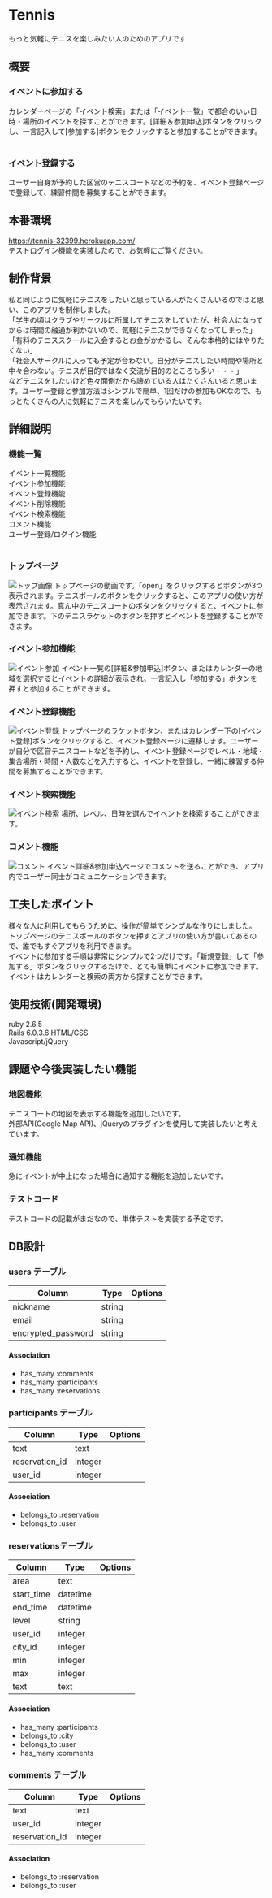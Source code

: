 # Tennis

もっと気軽にテニスを楽しみたい人のためのアプリです

## 概要
### イベントに参加する
カレンダーページの「イベント検索」または「イベント一覧」で都合のいい日時・場所のイベントを探すことができます。[詳細＆参加申込]ボタンをクリックし、一言記入して[参加する]ボタンをクリックすると参加することができます。<br><br>

### イベント登録する
ユーザー自身が予約した区営のテニスコートなどの予約を、イベント登録ページで登録して、練習仲間を募集することができます。

## 本番環境
https://tennis-32399.herokuapp.com/<br>
テストログイン機能を実装したので、お気軽にご覧ください。

## 制作背景
私と同じように気軽にテニスをしたいと思っている人がたくさんいるのではと思い、このアプリを制作しました。<br>
「学生の頃はクラブやサークルに所属してテニスをしていたが、社会人になってからは時間の融通が利かないので、気軽にテニスができなくなってしまった」<br>
「有料のテニススクールに入会するとお金がかかるし、そんな本格的にはやりたくない」<br>
「社会人サークルに入っても予定が合わない。自分がテニスしたい時間や場所と中々合わない。テニスが目的ではなく交流が目的のところも多い・・・」<br>
などテニスをしたいけど色々面倒だから諦めている人はたくさんいると思います。ユーザー登録と参加方法はシンプルで簡単、1回だけの参加もOKなので、もっとたくさんの人に気軽にテニスを楽しんでもらいたいです。<br>

## 詳細説明

### 機能一覧
イベント一覧機能<br>
イベント参加機能<br>
イベント登録機能<br>
イベント削除機能<br>
イベント検索機能<br>
コメント機能<br>
ユーザー登録/ログイン機能<br><br>

### トップページ
![トップ画像](5e4b140665a1665a27f2992c0c57df05.gif)
トップページの動画です。「open」をクリックするとボタンが3つ表示されます。テニスボールのボタンをクリックすると、このアプリの使い方が表示されます。真ん中のテニスコートのボタンをクリックすると、イベントに参加できます。下のテニスラケットのボタンを押すとイベントを登録することができます。

### イベント参加機能
![イベント参加](d21489abef36e583ba266f6144d8219a.gif)
イベント一覧の[詳細&参加申込]ボタン、またはカレンダーの地域を選択するとイベントの詳細が表示され、一言記入し「参加する」ボタンを押すと参加することができます。

### イベント登録機能
![イベント登録](5d4af346b8d0a63d1a5f8cfb7fbdbf2c.gif)
トップページのラケットボタン、またはカレンダー下の[イベント登録]ボタンをクリックすると、イベント登録ページに遷移します。ユーザーが自分で区営テニスコートなどを予約し、イベント登録ページでレベル・地域・集合場所・時間・人数などを入力すると、イベントを登録し、一緒に練習する仲間を募集することができます。

### イベント検索機能
![イベント検索](dfbfd06f3ed5751e52f9a687bdda5341.gif)
場所、レベル、日時を選んでイベントを検索することができます。

### コメント機能
![コメント](e0b3318f5dda33992b7c0efd68c9430b.gif)
イベント詳細&参加申込ページでコメントを送ることができ、アプリ内でユーザー同士がコミュニケーションできます。


## 工夫したポイント
様々な人に利用してもらうために、操作が簡単でシンプルな作りにしました。<br>
トップページのテニスボールのボタンを押すとアプリの使い方が書いてあるので、誰でもすぐアプリを利用できます。<br>
イベントに参加する手順は非常にシンプルで2つだけです。「新規登録」して「参加する」ボタンをクリックするだけで、とても簡単にイベントに参加できます。<br>
イベントはカレンダーと検索の両方から探すことができます。<br>


## 使用技術(開発環境)
ruby 2.6.5<br>
Rails 6.0.3.6
HTML/CSS<br>
Javascript/jQuery

## 課題や今後実装したい機能

### 地図機能
テニスコートの地図を表示する機能を追加したいです。<br>
外部API(Google Map API)、jQueryのプラグインを使用して実装したいと考えています。<br>

### 通知機能
急にイベントが中止になった場合に通知する機能を追加したいです。

### テストコード
テストコードの記載がまだなので、単体テストを実装する予定です。

## DB設計

### users テーブル

| Column             | Type   | Options   |
| ------------------ | ------ | --------- |
| nickname           | string |           |
| email              | string |           |
| encrypted_password | string |           |

#### Association

- has_many :comments
- has_many :participants
- has_many :reservations
  

### participants テーブル

| Column         | Type     | Options   |
| -------------- | -------- | --------- |
| text           | text     |           |
| reservation_id | integer  |           |
| user_id        | integer  |           |


#### Association

- belongs_to :reservation
- belongs_to :user


###  reservationsテーブル

| Column     | Type       | Options   |
| ---------- | ---------- | --------- |
| area       | text       |           |
| start_time | datetime   |           |
| end_time   | datetime   |           |
| level      | string     |           |
| user_id    | integer    |           |
| city_id    | integer    |           |
| min        | integer    |           |
| max        | integer    |           |
| text       | text       |           |

#### Association

- has_many :participants
- belongs_to :city
- belongs_to :user
- has_many :comments
  

### comments テーブル

| Column         | Type       | Options |
| -------------- | ---------- | ------- |
| text           | text       |         |
| user_id        | integer    |         |
| reservation_id | integer    |         |

#### Association

- belongs_to :reservation
- belongs_to :user